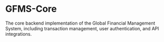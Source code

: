 # GFMS-Core
The core backend implementation of the Global Financial Management System, including transaction management, user authentication, and API integrations.
